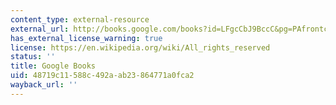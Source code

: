 ```yaml
---
content_type: external-resource
external_url: http://books.google.com/books?id=LFgcCbJ9BccC&pg=PAfrontcover
has_external_license_warning: true
license: https://en.wikipedia.org/wiki/All_rights_reserved
status: ''
title: Google Books
uid: 48719c11-588c-492a-ab23-864771a0fca2
wayback_url: ''
---
```

